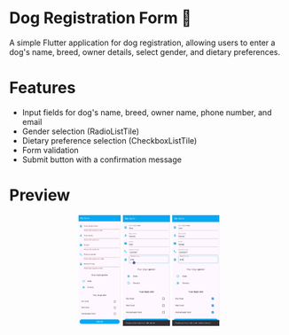 # Dog Registration Form 🐶  

A simple Flutter application for dog registration, allowing users to enter a dog's name, breed, owner details, select gender, and dietary preferences.  

# Features  
- Input fields for dog's name, breed, owner name, phone number, and email  
- Gender selection (RadioListTile)  
- Dietary preference selection (CheckboxListTile)  
- Form validation  
- Submit button with a confirmation message
 
# Preview

<p align="center">
  <img src="assets/images/form1.jpg" height="200" />
  <img src="assets/images/form2.jpg" height="200" />
  <img src="assets/images/form3.jpg" height="200" />
</p>
